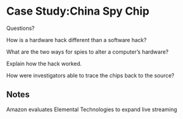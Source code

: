 # Case Study:China Spy Chip

Questions?

How is a hardware hack different than a software hack?

What are the two ways for spies to alter a computer’s hardware?

Explain how the hack worked.

How were investigators able to trace the chips back to the source?


## Notes

Amazon evaluates Elemental Technologies to expand live streaming

